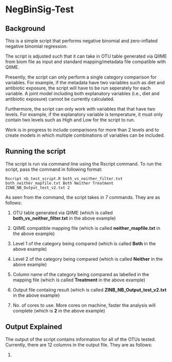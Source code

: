 # NegBinSig-Test

Background
------

This is a simple script that performs negative binomial and zero-inflated negative binomial regression.

The script is adjusted such that it can take in OTU table generated via QIIME from biom file as input and standard mapping/metadata file compatible with QIIME.

Presently, the script can only perform a single category comparison for variables. For example, if the metadata have two
variables such as diet and antibiotic exposure, the script will have to be run seperately for each variable. A joint model
including both explanatory variables (i.e., diet and antibiotic exposure) cannot be currently calculated.

Furthermore, the script can only work with variables that that have two levels. For example, if the 
explanatory variable is temperature, it must only contain two levels such as High and Low for the script to run. 

Work is in progress to include comparisons for more than 2 levels and to create models in which multiple combinations of 
variables can be included.

Running the script
------

The script is run via command line using the Rscript command. To run the script, pass the command in following format:

```Rscript nb_test_script.R both_vs_neither_filter.txt both_neither_mapfile.txt Both Neither Treatment ZINB_NB_Output_test_v2.txt 2```

As seen from the command, the script takes in 7 commands. They are as follows:

1) OTU table generated via QIIME (which is called **both_vs_neither_filter.txt** in the above example)

2) QIIME compatible mapping file (which is called **neither_mapfile.txt** in the above example)

3) Level 1 of the category being compared (which is called **Both** in the above example)

4) Level 2 of the category being compared (which is called **Neither** in the above example)

5) Column name of the category being compared as labelled in the mapping file (which is called **Treatment** in the above example)

6) Output file contaiing result (which is called **ZINB_NB_Output_test_v2.txt** in the above example)

7) No. of cores to use. More cores on machine, faster the analysis will complete (which is **2** in the above example)

Output Explained
------

The output of the script contains information for all of the OTUs tested. Currently, there are 12 columns in the output file. They are as follows:

1) 
